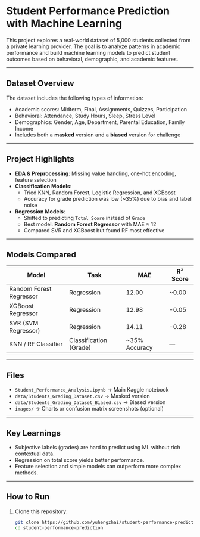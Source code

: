 # Student Performance Prediction with Machine Learning

This project explores a real-world dataset of 5,000 students collected from a private learning provider. The goal is to analyze patterns in academic performance and build machine learning models to predict student outcomes based on behavioral, demographic, and academic features.

---

## Dataset Overview

The dataset includes the following types of information:
- Academic scores: Midterm, Final, Assignments, Quizzes, Participation
- Behavioral: Attendance, Study Hours, Sleep, Stress Level
- Demographics: Gender, Age, Department, Parental Education, Family Income
- Includes both a **masked** version and a **biased** version for challenge

---

## Project Highlights

- **EDA & Preprocessing**: Missing value handling, one-hot encoding, feature selection
- **Classification Models**:
  - Tried KNN, Random Forest, Logistic Regression, and XGBoost
  - Accuracy for grade prediction was low (~35%) due to bias and label noise
- **Regression Models**:
  - Shifted to predicting `Total_Score` instead of `Grade`
  - Best model: **Random Forest Regressor** with MAE ≈ 12
  - Compared SVR and XGBoost but found RF most effective

---

## Models Compared

| Model                    | Task        | MAE   | R² Score |
|-------------------------|-------------|-------|----------|
| Random Forest Regressor | Regression  | 12.00 | ~0.00     |
| XGBoost Regressor       | Regression  | 12.98 | -0.05    |
| SVR (SVM Regressor)     | Regression  | 14.11 | -0.28    |
| KNN / RF Classifier     | Classification (Grade) | ~35% Accuracy | — |

---

## Files

- `Student_Performance_Analysis.ipynb` → Main Kaggle notebook
- `data/Students_Grading_Dataset.csv` → Masked version
- `data/Students_Grading_Dataset_Biased.csv` → Biased version
- `images/` → Charts or confusion matrix screenshots (optional)

---

## Key Learnings

- Subjective labels (grades) are hard to predict using ML without rich contextual data.
- Regression on total score yields better performance.
- Feature selection and simple models can outperform more complex methods.

---

## How to Run

1. Clone this repository:
   ```bash
   git clone https://github.com/yuhengzhai/student-performance-prediction.git
   cd student-performance-prediction
